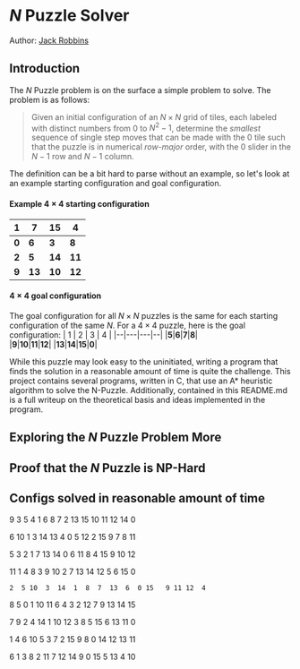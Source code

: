 # $N$ Puzzle Solver
Author: [Jack Robbins](https://www.github.com/jackr276)

## Introduction
The $N$ Puzzle problem is on the surface a simple problem to solve. The problem is as follows:
> Given an initial configuration of an $N\times N$ grid of tiles, each labeled with distinct numbers from $0$ to $N^2 - 1$, determine the *smallest* sequence of single step moves that can be made with the $0$ tile such that the puzzle is in numerical *row-major* order, with the 0 slider in the $N-1$ row and $N-1$ column.

The definition can be a bit hard to parse without an example, so let's look at an example starting configuration and goal configuration.

#### Example $4 \times 4$ starting configuration
| 1 | 7 | 15 | 4 |
|--|---|---|--|
|**0**|**6**|**3**|**8**|  
|**2**|**5**|**14**|**11**|
|**9**|**13**|**10**|**12**|

#### $4 \times 4$ goal configuration
The goal configuration for all $N \times N$ puzzles is the same for each starting configuration of the same $N$. For a $4 \times 4$ puzzle, here is the goal configuration:
| 1 | 2 | 3 | 4 |
|--|---|---|--|
|**5**|**6**|**7**|**8**|  
|**9**|**10**|**11**|**12**|
|**13**|**14**|**15**|**0**|

While this puzzle may look easy to the uninitiated, writing a program that finds the solution in a reasonable amount of time is quite the challenge. This project contains several programs, written in C, that use an A* heuristic algorithm to solve the N-Puzzle. Additionally, contained in this README.md is a full writeup on the theoretical basis and ideas implemented in the program.

## Exploring the $N$ Puzzle Problem More



## Proof that the $N$ Puzzle is NP-Hard

## Configs solved in reasonable amount of time
 9  3  5  4   1  6  8  7   2 13 15 10  11 12 14  0   
 
  6 10  1  3  14 13  4  0   5 12  2 15   9  7  8 11  
  
   5  3  2  1   7 13 14  0   6 11  8  4  15  9 10 12    
   
   11  1  4  8   3  9 10  2   7 13 14 12   5  6 15  0   
   
    2  5 10  3  14  1  8  7  13  6  0 15   9 11 12  4  
    
 8  5  0  1  10 11  6  4  3  2 12  7 9 13 14 15  

  7  9  2  4  14  1 10 12   3  8  5 15   6 13 11  0   

   1  4  6 10   5  3  7  2  15  9  8  0  14 12 13 11   
    
6  1  3  8 2 11  7 12 14  9  0 15 5 13  4 10 

